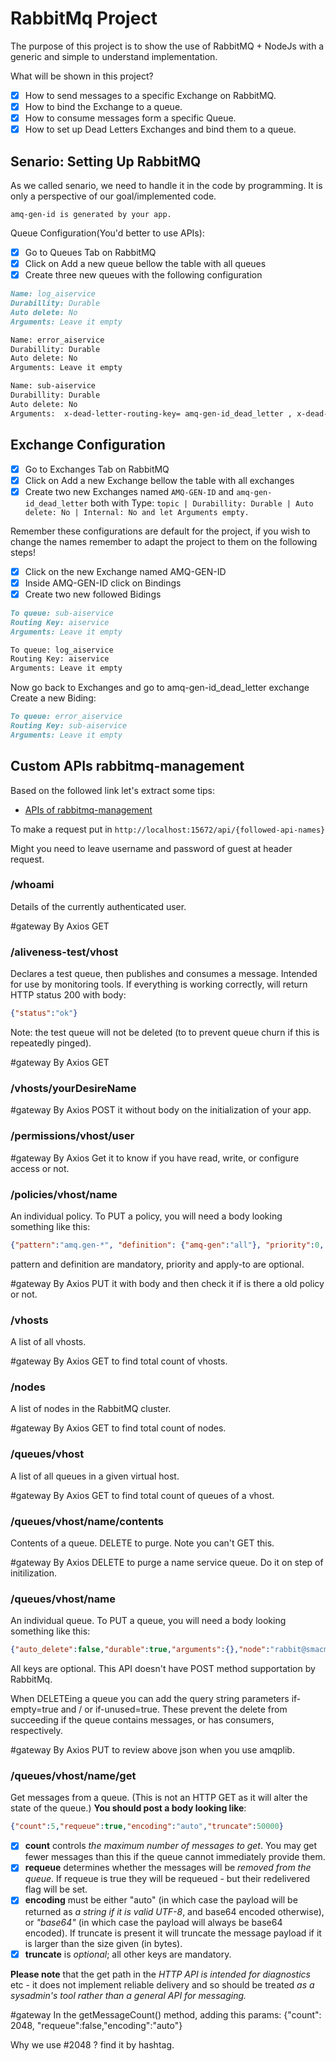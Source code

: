 # RabbitMq Project

The purpose of this project is to show the use of RabbitMQ + NodeJs with a generic and simple to understand implementation.

What will be shown in this project?

- [x] How to send messages to a specific Exchange on RabbitMQ.
- [x] How to bind the Exchange to a queue.
- [x] How to consume messages form a specific Queue.
- [x] How to set up Dead Letters Exchanges and bind them to a queue.

## Senario: Setting Up RabbitMQ

As we called senario, we need to handle it in the code by programming. It is only a perspective of our goal/implemented code.

`amq-gen-id is generated by your app.`

Queue Configuration(You'd better to use APIs):

- [x] Go to Queues Tab on RabbitMQ
- [x] Click on Add a new queue bellow the table with all queues
- [x] Create three new queues with the following configuration

```md
Name: log_aiservice  
Durabillity: Durable  
Auto delete: No  
Arguments: Leave it empty  

Name: error_aiservice  
Durabillity: Durable  
Auto delete: No  
Arguments: Leave it empty  

Name: sub-aiservice  
Durabillity: Durable  
Auto delete: No  
Arguments:  x-dead-letter-routing-key= amq-gen-id_dead_letter , x-dead-letter-routing-key = sub-aiservice
```

## Exchange Configuration

- [x] Go to Exchanges Tab on RabbitMQ
- [x] Click on Add a new Exchange bellow the table with all exchanges
- [x] Create two new Exchanges named `AMQ-GEN-ID` and `amq-gen-id_dead_letter` both with Type: `topic | Durabillity: Durable | Auto delete: No | Internal: No and let Arguments empty.`

Remember these configurations are default for the project, if you wish to change the names remember to adapt the project to them on the following steps!

- [x] Click on the new Exchange named AMQ-GEN-ID
- [x] Inside AMQ-GEN-ID click on Bindings
- [x] Create two new followed Bidings

```md
To queue: sub-aiservice
Routing Key: aiservice
Arguments: Leave it empty

To queue: log_aiservice
Routing Key: aiservice
Arguments: Leave it empty
```


Now go back to Exchanges and go to amq-gen-id_dead_letter exchange
Create a new Biding:

```md
To queue: error_aiservice
Routing Key: sub-aiservice
Arguments: Leave it empty
```



## Custom APIs rabbitmq-management

Based on the followed link let's extract some tips:

- [APIs of rabbitmq-management](https://raw.githack.com/rabbitmq/rabbitmq-management/rabbitmq_v3_5_6/priv/www/api/index.html)

To make a request put in `http://localhost:15672/api/{followed-api-names}`

Might you need to leave username and password of guest at header request.

### /whoami

Details of the currently authenticated user.

#gateway By Axios GET

### /aliveness-test/vhost 	

Declares a test queue, then publishes and consumes a message. Intended for use by monitoring tools. If everything is working correctly, will return HTTP status 200 with body:

```json
{"status":"ok"}
```

Note: the test queue will not be deleted (to to prevent queue churn if this is repeatedly pinged). 

#gateway By Axios GET

### /vhosts/yourDesireName

#gateway By Axios POST it without body on the initialization of your app.

### /permissions/vhost/user

#gateway By Axios Get it to know if you have read, write, or configure access or not.

### /policies/vhost/name 	

An individual policy. To PUT a policy, you will need a body looking something like this:

```json
{"pattern":"amq.gen-*", "definition": {"amq-gen":"all"}, "priority":0, "apply-to": "all"}
```

pattern and definition are mandatory, priority and apply-to are optional. 

#gateway By Axios PUT it with body and then check it if is there a old policy or not.

### /vhosts 	

A list of all vhosts.

#gateway By Axios GET to find total count of vhosts.

### /nodes 	

A list of nodes in the RabbitMQ cluster.

#gateway By Axios GET to find total count of nodes.

### /queues/vhost 	

A list of all queues in a given virtual host.

#gateway By Axios GET to find total count of queues of a vhost.

### /queues/vhost/name/contents 	

Contents of a queue. DELETE to purge. Note you can't GET this.

#gateway By Axios DELETE to purge a name service queue. Do it on step of initilization.

### /queues/vhost/name 	

An individual queue. To PUT a queue, you will need a body looking something like this:

```json
{"auto_delete":false,"durable":true,"arguments":{},"node":"rabbit@smacmullen"}
```

All keys are optional. This API doesn't have POST method supportation by RabbitMq.

When DELETEing a queue you can add the query string parameters if-empty=true and / or if-unused=true. These prevent the delete from succeeding if the queue contains messages, or has consumers, respectively. 

#gateway By Axios PUT to review above json when you use amqplib.

### /queues/vhost/name/get

Get messages from a queue. (This is not an HTTP GET as it will alter the state of the queue.) **You should post a body looking like**:

```json
{"count":5,"requeue":true,"encoding":"auto","truncate":50000}
```

- [x] **count** controls *the maximum number of messages to get*. You may get fewer messages than this if the queue cannot immediately provide them.
- [x] **requeue** determines whether the messages will be *removed from the queue*. If requeue is true they will be requeued - but their redelivered flag will be set.
- [x] **encoding** must be either "auto" (in which case the payload will be returned as *a string if it is valid UTF-8*, and base64 encoded otherwise), or *"base64"* (in which case the payload will always be base64 encoded).
    If truncate is present it will truncate the message payload if it is larger than the size given (in bytes).
- [x] **truncate** is *optional*; all other keys are mandatory.

**Please note** that the get path in the *HTTP API is intended for diagnostics* etc - it does not implement reliable delivery and so should be treated *as a sysadmin's tool rather than a general API for messaging.* 

#gateway In the getMessageCount() method, adding this params: {"count": 2048, "requeue":false,"encoding":"auto"}

Why we use #2048 ? find it by hashtag.
